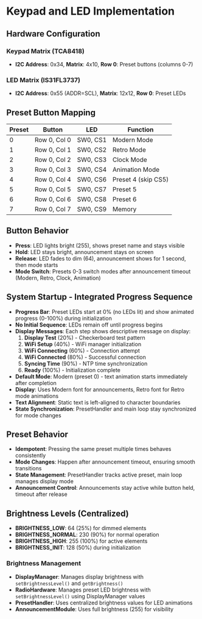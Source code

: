 # Keypad and LED Implementation

## Hardware Configuration

### Keypad Matrix (TCA8418)
- **I2C Address**: 0x34, **Matrix**: 4x10, **Row 0**: Preset buttons (columns 0-7)

### LED Matrix (IS31FL3737) 
- **I2C Address**: 0x55 (ADDR=SCL), **Matrix**: 12x12, **Row 0**: Preset LEDs

## Preset Button Mapping

| Preset | Button | LED | Function |
|--------|--------|-----|----------|
| 0 | Row 0, Col 0 | SW0, CS1 | Modern Mode |
| 1 | Row 0, Col 1 | SW0, CS2 | Retro Mode |
| 2 | Row 0, Col 2 | SW0, CS3 | Clock Mode |
| 3 | Row 0, Col 3 | SW0, CS4 | Animation Mode |
| 4 | Row 0, Col 4 | SW0, CS6 | Preset 4 (skip CS5) |
| 5 | Row 0, Col 5 | SW0, CS7 | Preset 5 |
| 6 | Row 0, Col 6 | SW0, CS8 | Preset 6 |
| 7 | Row 0, Col 7 | SW0, CS9 | Memory |

## Button Behavior
- **Press**: LED lights bright (255), shows preset name and stays visible
- **Hold**: LED stays bright, announcement stays on screen
- **Release**: LED fades to dim (64), announcement shows for 1 second, then mode starts
- **Mode Switch**: Presets 0-3 switch modes after announcement timeout (Modern, Retro, Clock, Animation)

## System Startup - Integrated Progress Sequence
- **Progress Bar**: Preset LEDs start at 0% (no LEDs lit) and show animated progress (0-100%) during initialization
- **No Initial Sequence**: LEDs remain off until progress begins
- **Display Messages**: Each step shows descriptive message on display:
  1. **Display Test** (20%) - Checkerboard test pattern
  2. **WiFi Setup** (40%) - WiFi manager initialization
  3. **WiFi Connecting** (60%) - Connection attempt
  4. **WiFi Connected** (80%) - Successful connection
  5. **Syncing Time** (90%) - NTP time synchronization
  6. **Ready** (100%) - Initialization complete
- **Default Mode**: Modern (preset 0) - text animation starts immediately after completion
- **Display**: Uses Modern font for announcements, Retro font for Retro mode animations
- **Text Alignment**: Static text is left-aligned to character boundaries
- **State Synchronization**: PresetHandler and main loop stay synchronized for mode changes

## Preset Behavior
- **Idempotent**: Pressing the same preset multiple times behaves consistently
- **Mode Changes**: Happen after announcement timeout, ensuring smooth transitions
- **State Management**: PresetHandler tracks active preset, main loop manages display mode
- **Announcement Control**: Announcements stay active while button held, timeout after release

## Brightness Levels (Centralized)
- **BRIGHTNESS_LOW**: 64 (25%) for dimmed elements
- **BRIGHTNESS_NORMAL**: 230 (90%) for normal operation
- **BRIGHTNESS_HIGH**: 255 (100%) for active elements
- **BRIGHTNESS_INIT**: 128 (50%) during initialization

### Brightness Management
- **DisplayManager**: Manages display brightness with `setBrightnessLevel()` and `getBrightness()`
- **RadioHardware**: Manages preset LED brightness with `setBrightnessLevel()` using DisplayManager values
- **PresetHandler**: Uses centralized brightness values for LED animations
- **AnnouncementModule**: Uses full brightness (255) for visibility
